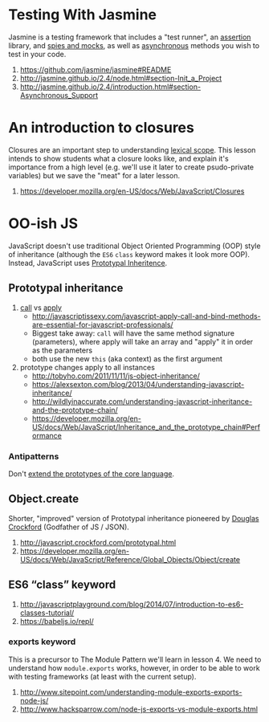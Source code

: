 
# Testing With Jasmine

Jasmine is a testing framework that includes a "test runner", an [assertion](https://en.wikipedia.org/wiki/Assertion_(software_development)) library, and [spies and mocks](http://stackoverflow.com/questions/12827580/mocking-vs-spying-in-mocking-frameworks), as well as [asynchronous](https://en.wikipedia.org/wiki/Asynchrony_(computer_programming)) methods you wish to test in your code.  

1. https://github.com/jasmine/jasmine#README
2. http://jasmine.github.io/2.4/node.html#section-Init_a_Project 
3. http://jasmine.github.io/2.4/introduction.html#section-Asynchronous_Support

# An introduction to closures

Closures are an important step to understanding [lexical scope](https://en.wikipedia.org/wiki/Scope_(computer_science)#Lexical_scope_vs._dynamic_scope).  This lesson intends to show students what a closure looks like, and explain it's importance from a high level (e.g. we'll use it later to create psudo-private variables) but we save the "meat" for a later lesson.

1. https://developer.mozilla.org/en-US/docs/Web/JavaScript/Closures


# OO-ish JS

JavaScript doesn't use traditional Object Oriented Programming (OOP) style of inheritance (although the `ES6` `class` keyword makes it look more OOP).  Instead, JavaScript uses [Prototypal Inheritence](http://javascript.info/tutorial/inheritance). 

## Prototypal inheritance

1. [call](https://developer.mozilla.org/en-US/docs/Web/JavaScript/Reference/Global_Objects/Function/call) vs [apply](https://developer.mozilla.org/en-US/docs/Web/JavaScript/Reference/Global_Objects/Function/apply)
    * http://javascriptissexy.com/javascript-apply-call-and-bind-methods-are-essential-for-javascript-professionals/
    * Biggest take away: `call` will have the same method signature (parameters), where apply will take an array and "apply" it in order as the parameters
    * both use the new `this` (aka context) as the first argument
2. prototype changes apply to all instances
    * http://tobyho.com/2011/11/11/js-object-inheritance/
    * https://alexsexton.com/blog/2013/04/understanding-javascript-inheritance/
    * http://wildlyinaccurate.com/understanding-javascript-inheritance-and-the-prototype-chain/
    * https://developer.mozilla.org/en-US/docs/Web/JavaScript/Inheritance_and_the_prototype_chain#Performance

### Antipatterns

Don't [extend the prototypes of the core language](https://developer.mozilla.org/en-US/docs/Web/JavaScript/Inheritance_and_the_prototype_chain#Bad_practice_Extension_of_native_prototypes
).


## Object.create

Shorter, "improved" version of Prototypal inheritance pioneered by [Douglas Crockford](https://en.wikipedia.org/wiki/Douglas_Crockford) (Godfather of JS / JSON).

1. http://javascript.crockford.com/prototypal.html
2. https://developer.mozilla.org/en-US/docs/Web/JavaScript/Reference/Global_Objects/Object/create

## ES6 “class” keyword

1. http://javascriptplayground.com/blog/2014/07/introduction-to-es6-classes-tutorial/
2. https://babeljs.io/repl/ 

### exports keyword

This is a precursor to The Module Pattern we'll learn in lesson 4.  We need to understand how `module.exports` works, however, in order to be able to work with testing frameworks (at least with the current setup).

1. http://www.sitepoint.com/understanding-module-exports-exports-node-js/
2. http://www.hacksparrow.com/node-js-exports-vs-module-exports.html

